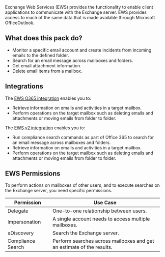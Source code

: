Exchange Web Services (EWS) provides the functionality to enable client applications to communicate with the Exchange server. EWS provides access to much of the same data that is made available through Microsoft OfficeOutlook.


## What does this pack do?

- Monitor a specific email account and create incidents from incoming emails to the defined folder.
- Search for an email message across mailboxes and folders.
- Get email attachment information.
- Delete email items from a mailbox.

## Integrations
The [EWS O365 integration](https://xsoar.pan.dev/docs/reference/integrations/ewso365) enables you to:
- Retrieve information on emails and activities in a target mailbox.
- Perform operations on the target mailbox such as deleting emails and attachments or moving emails from folder to folder.

The [EWS v2 integration](https://xsoar.pan.dev/docs/reference/integrations/ews-v2) enables you to:
- Run compliance search commands as part of Office 365 to search for an email message across mailboxes and folders.
- Retrieve information on emails and activities in a target mailbox.
- Perform operations on the target mailbox such as deleting emails and attachments or moving emails from folder to folder. 

## EWS Permissions
To perform actions on mailboxes of other users, and to execute searches on the Exchange server, you need specific permissions. 

| Permission |Use Case |
| ----- | ----|
| Delegate | One-to-one relationship between users. |
| Impersonation	| A single account needs to access multiple mailboxes. |
| eDiscovery | Search the Exchange server. |	
| Compliance Search | Perform searches across mailboxes and get an estimate of the results. |
